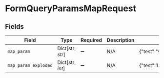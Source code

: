 # FormQueryParamsMapRequest


## Fields

| Field                             | Type                              | Required                          | Description                       | Example                           |
| --------------------------------- | --------------------------------- | --------------------------------- | --------------------------------- | --------------------------------- |
| `map_param`                       | Dict[str, *str*]                  | :heavy_minus_sign:                | N/A                               | {"test":"value","test2":"value2"} |
| `map_param_exploded`              | Dict[str, *int*]                  | :heavy_minus_sign:                | N/A                               | {"test":1,"test2":2}              |